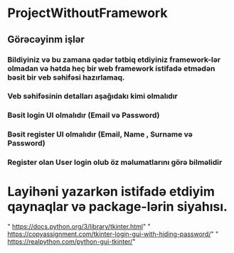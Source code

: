 # ProjectWithoutFramework
## Görəcəyinm işlər
### Bildiyiniz və bu zamana qədər tətbiq etdiyiniz framework-lər olmadan və hətda heç bir web framework istifadə etmədən bəsit bir veb səhifəsi hazırlamaq.
### Veb səhifəsinin detalları aşağıdakı kimi olmalıdır
### Bəsit login UI olmalıdır (Email və Password)
### Bəsit register UI olmalıdır (Email, Name , Surname və Password)
### Register olan User login olub öz məlumatlarını görə bilməlidir


# Layihəni yazarkən istifadə etdiyim qaynaqlar və package-lərin siyahısı.

" https://docs.python.org/3/library/tkinter.html"
" https://copyassignment.com/tkinter-login-gui-with-hiding-password/"
" https://realpython.com/python-gui-tkinter/"